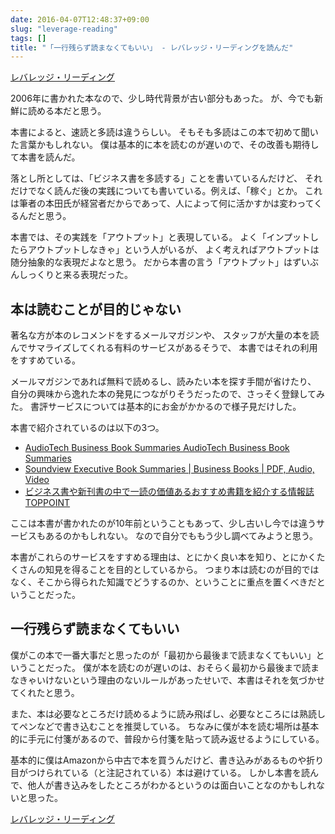 ```yaml
---
date: 2016-04-07T12:48:37+09:00
slug: "leverage-reading"
tags: []
title: "「一行残らず読まなくてもいい」 - レバレッジ・リーディングを読んだ"
---
```


<a  href="http://www.amazon.co.jp/gp/product/4492042695/ref=as_li_qf_sp_asin_tl?ie=UTF8&camp=247&creative=1211&creativeASIN=4492042695&linkCode=as2&tag=unresolved-22">レバレッジ・リーディング</a>

2006年に書かれた本なので、少し時代背景が古い部分もあった。
が、今でも新鮮に読める本だと思う。

本書によると、速読と多読は違うらしい。
そもそも多読はこの本で初めて聞いた言葉かもしれない。
僕は基本的に本を読むのが遅いので、その改善も期待して本書を読んだ。

落とし所としては、「ビジネス書を多読する」ことを書いているんだけど、
それだけでなく読んだ後の実践についても書いている。例えば、「稼ぐ」とか。
これは筆者の本田氏が経営者だからであって、人によって何に活かすかは変わってくるんだと思う。

本書では、その実践を「アウトプット」と表現している。
よく「インプットしたらアウトプットしなきゃ」という人がいるが、
よく考えればアウトプットは随分抽象的な表現だよなと思う。
だから本書の言う「アウトプット」はずいぶんしっくりと来る表現だった。

## 本は読むことが目的じゃない

著名な方が本のレコメンドをするメールマガジンや、
スタッフが大量の本を読んでサマライズしてくれる有料のサービスがあるそうで、
本書ではそれの利用をすすめている。

メールマガジンであれば無料で読めるし、読みたい本を探す手間が省けたり、
自分の興味から逸れた本の発見につながりそうだったので、さっそく登録してみた。
書評サービスについては基本的にお金がかかるので様子見だけした。

本書で紹介されているのは以下の3つ。

* [AudioTech Business Book Summaries AudioTech Business Book Summaries](http://www.audiotech.com/business-summaries/)
* [Soundview Executive Book Summaries | Business Books | PDF, Audio, Video](http://www.summary.com/)
* [ビジネス書や新刊書の中で一読の価値あるおすすめ書籍を紹介する情報誌TOPPOINT](https://www.toppoint.jp/)

ここは本書が書かれたのが10年前ということもあって、少し古いし今では違うサービスもあるのかもしれない。
なので自分でももう少し調べてみようと思う。

本書がこれらのサービスをすすめる理由は、とにかく良い本を知り、とにかくたくさんの知見を得ることを目的としているから。
つまり本は読むのが目的ではなく、そこから得られた知識でどうするのか、ということに重点を置くべきだということだった。

## 一行残らず読まなくてもいい

僕がこの本で一番大事だと思ったのが「最初から最後まで読まなくてもいい」ということだった。
僕が本を読むのが遅いのは、おそらく最初から最後まで読まなきゃいけないという理由のないルールがあったせいで、本書はそれを気づかせてくれたと思う。

また、本は必要なところだけ読めるように読み飛ばし、必要なところには熟読してペンなどで書き込むことを推奨している。
ちなみに僕が本を読む場所は基本的に手元に付箋があるので、普段から付箋を貼って読み返せるようにしている。

基本的に僕はAmazonから中古で本を買うんだけど、書き込みがあるものや折り目がつけられている（と注記されている）本は避けている。
しかし本書を読んで、他人が書き込みをしたところがわかるというのは面白いことなのかもしれないと思った。

<a  href="http://www.amazon.co.jp/gp/product/4492042695/ref=as_li_qf_sp_asin_tl?ie=UTF8&camp=247&creative=1211&creativeASIN=4492042695&linkCode=as2&tag=unresolved-22">レバレッジ・リーディング</a>


